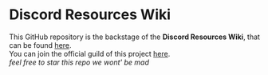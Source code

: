 # Discord Resources Wiki
This GitHub repository is the backstage of the **Discord Resources Wiki**, that can be found [here](https://discordresources.com/). <br/>
You can join the official guild of this project [here](https://discordresources.com/discord). <br/>
*feel free to star this repo we wont' be mad*
